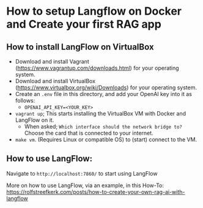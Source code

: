 # How to setup Langflow on Docker and Create your first RAG app

## How to install LangFlow on VirtualBox

- Download and install Vagrant (https://www.vagrantup.com/downloads.html) for your operating system.   
- Download and install VirtualBox (https://www.virtualbox.org/wiki/Downloads) for your operating system.
- Create an `.env` file in this directory, and add your OpenAI key into it as follows:
  - `OPENAI_API_KEY=<YOUR_KEY>`
- `vagrant up`; This starts installing the VirtualBox VM with Docker and LangFlow on it.
  - When asked; `Which interface should the network bridge to?` Choose the card that is connected to your internet.
- `make vm`. (Requires Linux or compatible OS) to (start) connect to the VM.

## How to use LangFlow:

Navigate to `http://localhost:7860/` to start using LangFlow

More on how to use LangFlow, via an example, in this How-To: https://rolfstreefkerk.com/posts/how-to-create-your-own-rag-ai-with-langflow


